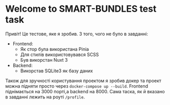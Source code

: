 # Welcome to SMART-BUNDLES test task

Привіт! Це тестове, яке я зробив.
З того, чого не було в завданні:

- Frontend:
  - Як стор була використана Pinia
  - Для стилів використовувався SCSS
  - Був викорстан Nuxt 3
- Backend:
  - Викорстав SQLite3 як базу даних

Також для зручності користування проектом я зробив докер та проект можна підняти просто через
`docker-compose up --build`. Frontend піднімається на 3000 порті,а backend на 8000. Сама таска, як й вказано в завданні лежить на роуті `/profile`.

